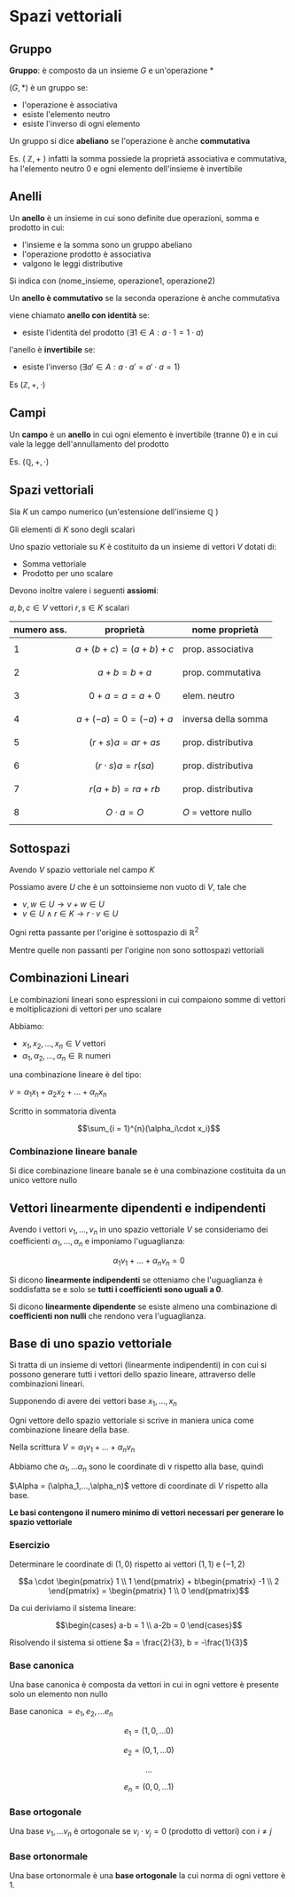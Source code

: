 ﻿# Spazi vettoriali

## Gruppo

**Gruppo**: è composto da un insieme $G$ e un'operazione *

$(G, *)$ è un gruppo se:

- l'operazione è associativa
- esiste l'elemento neutro
- esiste l'inverso di ogni elemento

Un gruppo si dice **abeliano** se l'operazione è anche **commutativa**

Es. ( $\mathbb{Z} , +$ ) infatti la somma possiede la proprietà associativa e commutativa, ha l'elemento neutro $0$ e ogni elemento dell'insieme è invertibile

## Anelli
 
Un **anello** è un insieme in cui sono definite due operazioni, somma e prodotto in cui:

- l'insieme e la somma sono un gruppo abeliano
- l'operazione prodotto è associativa
- valgono le leggi distributive

Si indica con (nome_insieme, operazione1, operazione2)

Un **anello è commutativo** se la seconda operazione è anche commutativa

viene chiamato **anello con identità** se:
- esiste l'identità del prodotto $(\exists 1 \in A : a \cdot 1 = 1 \cdot a)$

l'anello è **invertibile** se:
- esiste l'inverso $(\exists a' \in A : a\cdot a' = a' \cdot a = 1)$

Es $(\mathbb{Z}, + , \cdot)$

## Campi

Un **campo** è un **anello** in cui ogni elemento è invertibile (tranne 0) e in cui vale la legge dell'annullamento del prodotto

Es. $(\mathbb{Q}, +, \cdot)$

## Spazi vettoriali

Sia $K$ un campo numerico (un'estensione dell'insieme $\mathbb{Q}$ )

Gli elementi di $K$ sono degli scalari

Uno spazio vettoriale su $K$ è costituito da un insieme di vettori $V$ dotati di:
- Somma vettoriale
- Prodotto per uno scalare

Devono inoltre valere i seguenti **assiomi**:

$a, b, c \in V$ vettori 
$r, s \in K$ scalari

|numero ass.| proprietà  | nome proprietà |
|--|--|--|
|1| $$a+(b+c) = (a+b)+c$$ |prop. associativa
|2| $$a+b = b+a$$ |prop. commutativa
|3| $$0+a = a = a+0$$ |elem. neutro
|4| $$a+(-a) = 0 = (-a)+a$$ |inversa della somma
|5| $$(r+s)a = ar + as$$ |prop. distributiva
|6| $$(r\cdot s)a = r(sa)$$ | prop. distributiva
|7| $$r(a+b) = ra+rb$$ | prop. distributiva
|8| $$O \cdot a = O$$ | $O$ = vettore nullo


## Sottospazi

Avendo $V$ spazio vettoriale nel campo $K$

Possiamo avere $U$ che è un sottoinsieme non vuoto di $V$, tale che

- $v,w \in U \to v+w \in U$
- $v \in U \land r \in K \to r\cdot v \in U$

Ogni retta passante per l'origine è sottospazio di $\mathbb{R}^2$

Mentre quelle non passanti per l'origine non sono sottospazi vettoriali

## Combinazioni Lineari

Le combinazioni lineari sono espressioni in cui compaiono somme di vettori e moltiplicazioni di vettori per uno scalare

Abbiamo:

- $x_1, x_2, ..., x_n \in V$ vettori
- $\alpha_1, \alpha_2, ..., \alpha_n \in \mathbb{R}$ numeri

una combinazione lineare è del tipo:

$v = \alpha_1x_1 + \alpha_2x_2 +...+ \alpha_nx_n$

Scritto in sommatoria diventa

$$\sum_{i = 1}^{n}(\alpha_i\cdot x_i)$$

### Combinazione lineare banale

Si dice combinazione lineare banale se è una combinazione costituita da un unico vettore nullo

## Vettori linearmente dipendenti e indipendenti


Avendo i vettori $v_1,...,v_n$ in uno spazio vettoriale $V$  se consideriamo dei coefficienti $\alpha_1,...,\alpha_n$ e imponiamo l'uguaglianza:

$$\alpha_1v_1 + ... + \alpha_nv_n = 0$$

Si dicono **linearmente indipendenti** se otteniamo che l'uguaglianza è soddisfatta se e solo se **tutti i coefficienti sono uguali a 0**.

Si dicono **linearmente dipendente** se esiste almeno una combinazione di **coefficienti non nulli** che rendono vera l'uguaglianza.

## Base di uno spazio vettoriale

Si tratta di un insieme di vettori (linearmente indipendenti) in con cui si possono generare tutti i vettori dello spazio lineare, attraverso delle combinazioni lineari.

Supponendo di avere dei vettori base $x_1,...,x_n$

Ogni vettore dello spazio vettoriale si scrive in maniera unica come combinazione lineare della base.

Nella scrittura $V = \alpha_1v_1 + ... + \alpha_nv_n$

Abbiamo che $\alpha_1,...\alpha_n$ sono le coordinate di v rispetto alla base, quindi

$\Alpha = (\alpha_1,...,\alpha_n)$ vettore di coordinate di $V$ rispetto alla base.

**Le basi contengono il numero minimo di vettori necessari per generare lo spazio vettoriale**

### Esercizio

Determinare le coordinate di $(1,0)$ rispetto ai vettori $(1,1)$ e $(-1,2)$

$$a \cdot \begin{pmatrix} 
1 \\
1 \end{pmatrix} + b\begin{pmatrix} 
-1 \\
2 \end{pmatrix} = \begin{pmatrix} 
1 \\
0 \end{pmatrix}$$

Da cui deriviamo il sistema lineare:

$$\begin{cases}
a-b = 1 \\
a-2b = 0
\end{cases}$$

Risolvendo il sistema si ottiene $a = \frac{2}{3}, b = -\frac{1}{3}$

### Base canonica
Una base canonica è composta da vettori in cui in ogni vettore è presente solo un elemento non nullo

Base canonica $= e_1, e_2,...e_n$

$$e_1 = (1, 0,...0)$$

$$e_2 = (0, 1,...0)$$

$$...$$

$$e_n = (0, 0,...1)$$

### Base ortogonale

Una base $v_1,...v_n$ è ortogonale se $v_i \cdot v_j = 0$ (prodotto di vettori) con $i \neq j$

### Base ortonormale

Una base ortonormale è una **base ortogonale** la cui norma di ogni vettore è 1.






